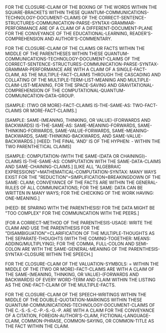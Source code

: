 FOR THE CLOSURE-CLAIM OF THE BOXING OF THE WORDS WITHIN THE SQUARE-BRACKETS WITHIN THESE QUANTUM-COMMUNICATIONS-TECHNOLOGY-DOCUMENT-CLAIMS OF THE CORRECT-SENTENCE-STRUCTURES-COMMUNICATION-PARSE-SYNTAX-GRAMMAR-PERFORMANCE ARE OF A CLAIM OF A DIFFERENT-DOCUMENT-PLANE FOR THE CONVEYANCE OF THE EDUCATIONAL-LEARNING, READER'S-COMPREHENSION AND AUTHOR'S-COMMENTARY.

FOR THE CLOSURE-CLAIM OF THE CLAIMS OR FACTS WITHIN THE MIDDLE OF THE PARENTHESES WITHIN THESE QUANTUM-COMMUNICATIONS-TECHNOLOGY-DOCUMENT-CLAIMS OF THE CORRECT-SENTENCE-STRUCTURES-COMMUNICATION-PARSE-SYNTAX-GRAMMAR-PERFORMANCE ARE WITH A CLAIM OF A SINGLE-FACT-CLAIM, AS THE MULTIPLE-FACT-CLAIMS THROUGH THE CASCADING AND COLLATING OF THE MULTIPLE-TERM-LIST-MEANING AND MULTIPLE-CLAIM-LIST-MEANING, FOR THE SPACE-SAVING AND GRAVITATIONAL-COMPREHENSION OF THE COMPUTATIONAL-QUANTUM-COMMUNICATION-DATA-GROUP.

[SAMPLE: (TWO OR MORE)-FACT-CLAIMS IS-THE-SAME-AS: TWO-FACT-CLAIMS OR MORE-FACT-CLAIMS.]

[SAMPLE: SAME-(MEANING, THINKING, OR VALUE)-(FORWARDS AND BACKWARDS) IS-THE-SAME-AS: SAME-MEANING-FORWARDS, SAME-THINKING-FORWARDS, SAME-VALUE-FORWARDS, SAME-MEANING-BACKWARDS, SAME-THINKING-BACKWARDS, AND SAME-VALUE-BACKWARDS.] [HEED: THE FINAL 'AND' IS OF THE HYPHEN: - WITHIN THE TWO PARENTHETICAL CLAIMS]

[SAMPLE: COMPUTATION-(WITH THE SAME-(DATA OR CHAINING))-CLAIMS IS-THE-SAME-AS: COMPUTATION WITH THE SAME-DATA-CLAIMS AND SAME-CHAINING-CLAIMS.] [LIKE ALL "ALGEBRAIC EXPRESSIONS"=MATHEMATICAL-COMPUTATION-SYNTAX: MANY WAYS EXIST FOR THE "REDUCTION"=SIMPLIFICATION=BREAKINGDOWN OF THE SAME: CLAIM; CONVEYANCE OF THE FACTS ARE WITHIN THE GENERAL-RULES OF ALL COMMUNICATIONS; FOR THE SAME: DATA CAN BE WRITTEN IN MANY WAYS; FOR THE CHECKING OF THE WORK HAVING: ONE-MEANING.]

[HEED: BE SPARING WITH THE PARENTHESIS! FOR THE DATA MIGHT BE "TOO COMPLEX" FOR THE COMMUNCATION WITH THE PEERS.]

[FOR A CORRECT-METHOD OF THE PARENTHESIS-USAGE: WRITE THE CLAIM AND USE THE PARENTHESIS FOR THE "DISAMBIGUATION"=CLARIFICATION OF THE MULTIPLE-THOUGHTS AS THE SEPARATE-THOUGHTS (WITH THE COMING-TOGETHER: MEANS: ADDING/MULTIPLYING); FOR THE COMMA, FULL-COLON AND SEMI-COLON ARE WITH THE SAME-GENERAL-MEANING OF THE PARENTHESIS-SYNTAX-CLOSURE WITHIN THE SPEECH.]

FOR THE CLOSURE-CLAIM OF THE VALUATION-SYMBOLS: = WITHIN THE MIDDLE OF THE (TWO OR MORE)-FACT-CLAIMS ARE WITH A CLAIM OF THE SAME-(MEANING, THINKING, OR VALUE)-(FORWARDS AND BACKWARDS) OF EVERY WORD-TERM AND CLAIM WITHIN THE LISTING AS THE ONE-FACT-CLAIM OF THE MULTIPLE-FACTS.

FOR THE CLOSURE-CLAIM OF THE SPEECH-WRITINGS WITHIN THE MIDDLE OF THE DOUBLE-QUOTATION-MARKINGS WITHIN THESE QUANTUM-COMMUNICATIONS-TECHNOLOGY-DOCUMENT-CLAIMS OF THE C.-S.-S.-C.-P.-S.-G.-P. ARE WITH A CLAIM FOR THE CONVEYANCE OF A CITATION, FOREIGN-AUTHOR'S-CLAIM, FICTIONAL-LANGUAGE-CLAIM, COMMON-PHRASE, COMMON-SAYING, OR COMMON-TITLE AS THE FACT WITHIN THE CLAIM.
